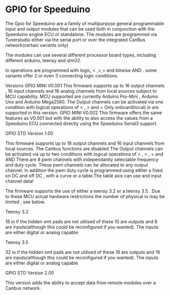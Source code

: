 # GPIO for Speeduino

The Gpio for Speeduino are a family of multipurpose general programmable input and output modules that can be used both in conjunction with the Speeduino engine ECU or standalone.
The modules are programmed via Tunerstudio either via the serial port or over the integrated CanBus network(certain variants only)

The modules can use several different processor board types, including different arduino, teensy and stm32.

Io operations are programmed with logic, < ,>,= and bitwise AND . some variants offer 2 or even 3 connecting logic conditions.

Versions 
GPIO MINI V0.001
This firmware supports up to 16 output channels , 16 input channels and 16 analog channels from local sources subject to MCU capability.
MCU supported are currently Arduino Pro-Mini , Arduino Uno and Arduino Mega2560.
The Output channels can be activated via one condition with logical operations of < , > and =
Only onboard(local) io are supported in this version.
GPIO MINI V0.002
This firmware offers the same features as V0.001 but with the ability to also access the values from a Speeduino ECU connected directly using the Speeduino Serial3 support.

GPIO STD Version 1.00

This firmware supports up to 16 output channels and 16 input channels from local sources. The Canbus functions are disabled
The Output channels can be activated via up to two conditions with logical operations of < , > , = and AND
There are 8 pwm channels with independantly selectable frequency and  duty cycle. These pwm channels can be allocated to any output channel. 
In addition the pwm duty cycle is programmed using either a fixed on DC and off DC , with a curve or a table.The table axis can use and input channel data!

The firmware supports the use of either a teensy 3.2 or a teensy 3.5 .
Due to these MCU actual hardware restrictions the number of physical io may be limited , see below.

Teensy 3.2

18 io if the hidden smt pads are not utilised of these 10 are outputs and 8 are inputs(although this could be reconfigured if you wanted). 
The inputs are either digital or analog capable 

Teensy 3.5

32 io if the hidden smt pads are not utilised of these 16 are outputs and 16 are inputs(although this could be reconfigured if you wanted). 
The inputs are either digital or analog capable 

GPIO STD Version 2.00

This version adds the ability to accept data from remote modules over a Canbus network.

